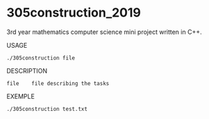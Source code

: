# 305construction_2019
3rd year mathematics computer science mini project written in C++.

USAGE

    ./305construction file
    
DESCRIPTION

    file    file describing the tasks
    
EXEMPLE

    ./305construction test.txt
